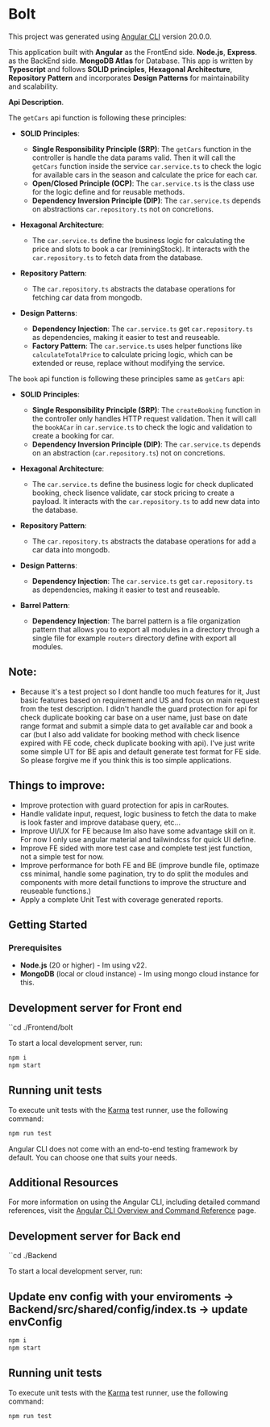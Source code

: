 # Bolt

This project was generated using [Angular CLI](https://github.com/angular/angular-cli) version 20.0.0.

This application built with **Angular** as the FrontEnd side.
**Node.js**, **Express**. as the BackEnd side.
**MongoDB Atlas** for Database.
This app is written by **Typescript** and follows **SOLID principles**, **Hexagonal Architecture**, **Repository Pattern** and incorporates **Design Patterns** for maintainability and scalability.

**Api Description**.

The `getCars` api function is following these principles:
- **SOLID Principles**:
  - **Single Responsibility Principle (SRP)**: The `getCars` function in the controller is handle the data params valid. Then it will call the `getCars` function inside the service `car.service.ts` to check the logic for available cars in the season and calculate the price for each car.
  - **Open/Closed Principle (OCP)**: The `car.service.ts` is the class use for the logic define and for reusable methods.
  - **Dependency Inversion Principle (DIP)**: The `car.service.ts` depends on abstractions `car.repository.ts` not on concretions.

- **Hexagonal Architecture**:
  - The `car.service.ts` define the business logic for calculating the price and slots to book a car (reminingStock). It interacts with the `car.repository.ts` to fetch data from the database.

- **Repository Pattern**:
  - The `car.repository.ts` abstracts the database operations for fetching car data from mongodb.

- **Design Patterns**:
  - **Dependency Injection**: The `car.service.ts` get `car.repository.ts` as dependencies, making it easier to test and reuseable.
  - **Factory Pattern**: The `car.service.ts` uses helper functions like `calculateTotalPrice` to calculate pricing logic, which can be extended or reuse, replace without modifying the service.

The `book` api function is following these principles same as `getCars` api:
- **SOLID Principles**:

  - **Single Responsibility Principle (SRP)**: The `createBooking` function in the controller only handles HTTP request validation. Then it will call the `bookACar` in `car.service.ts` to check the logic and validation to create a booking for car.
  - **Dependency Inversion Principle (DIP)**: The `car.service.ts` depends on an abstraction (`car.repository.ts`) not on concretions.

- **Hexagonal Architecture**:
  - The `car.service.ts` define the business logic for check duplicated booking, check lisence validate, car stock pricing to create a payload. It interacts with the `car.repository.ts` to add new data into the database.

- **Repository Pattern**:
  -  The `car.repository.ts` abstracts the database operations for add a car data into mongodb.

- **Design Patterns**:
  - **Dependency Injection**: The `car.service.ts` get `car.repository.ts` as dependencies, making it easier to test and reuseable.

- **Barrel Pattern**:
  - **Dependency Injection**: The barrel pattern is a file organization pattern that allows you to export all modules in a directory through a single file for example `routers` directory define with export all modules.

## Note:
- Because it's a test project so I dont handle too much features for it, Just basic features based on requirement and US and focus on main request from the test description. I didn't handle the guard protection for api for check duplicate booking car base on a user name, just base on date range format and submit a simple data to get available car and book a car (but I also add validate for booking method with check lisence expired with FE code, check duplicate booking with api). I've just write some simple UT for BE apis and default generate test format for FE side. So please forgive me if you think this is too simple applications.

## Things to improve:

- Improve protection with guard protection for apis in carRoutes.
- Handle validate input, request, logic business to fetch the data to make is look faster and improve database query, etc...
- Improve UI/UX for FE because Im also have some advantage skill on it. For now I only use angular material and tailwindcss for quick UI define.
- Improve FE sided with more test case and complete test jest function, not a simple test for now.
- Improve performance for both FE and BE (improve bundle file, optimaze css minimal, handle some pagination, try to do split the modules and components with more detail functions to improve the structure and reuseable functions.)
- Apply a complete Unit Test with coverage generated reports.


## Getting Started

### Prerequisites

- **Node.js** (20 or higher) - Im using v22.
- **MongoDB** (local or cloud instance) - Im using mongo cloud instance for this.

## Development server for Front end

``cd ./Frontend/bolt

To start a local development server, run:

```bash
npm i
npm start
```
## Running unit tests

To execute unit tests with the [Karma](https://karma-runner.github.io) test runner, use the following command:

```bash
npm run test
```

Angular CLI does not come with an end-to-end testing framework by default. You can choose one that suits your needs.

## Additional Resources

For more information on using the Angular CLI, including detailed command references, visit the [Angular CLI Overview and Command Reference](https://angular.dev/tools/cli) page.



## Development server for Back end

``cd ./Backend

To start a local development server, run:

## Update env config with your enviroments -> Backend/src/shared/config/index.ts -> update envConfig

```bash
npm i
npm start
```
## Running unit tests

To execute unit tests with the [Karma](https://karma-runner.github.io) test runner, use the following command:

```bash
npm run test
```